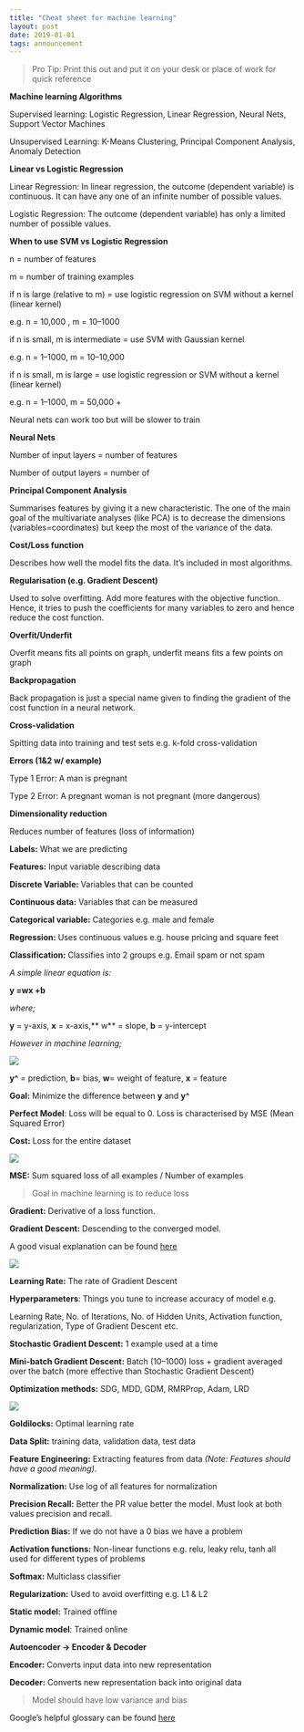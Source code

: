 ```yaml
---
title: "Cheat sheet for machine learning"
layout: post
date: 2019-01-01
tags: announcement
---
```



> Pro Tip: Print this out and put it on your desk or place of work for quick
> reference

**Machine learning Algorithms**

Supervised learning: Logistic Regression, Linear Regression, Neural Nets,
Support Vector Machines

Unsupervised Learning: K-Means Clustering, Principal Component Analysis, Anomaly
Detection

**Linear vs Logistic Regression**

Linear Regression: In linear regression, the outcome (dependent variable) is
continuous. It can have any one of an infinite number of possible values.

Logistic Regression: The outcome (dependent variable) has only a limited number
of possible values.

**When to use SVM vs Logistic Regression**

n = number of features

m = number of training examples

if n is large (relative to m) = use logistic regression on SVM without a kernel
(linear kernel)

e.g. n = 10,000 , m = 10–1000

if n is small, m is intermediate = use SVM with Gaussian kernel

e.g. n = 1–1000, m = 10–10,000

if n is small, m is large = use logistic regression or SVM without a kernel
(linear kernel)

e.g. n = 1–1000, m = 50,000 +

Neural nets can work too but will be slower to train

**Neural Nets**

Number of input layers = number of features

Number of output layers = number of

**Principal Component Analysis**

Summarises features by giving it a new characteristic. The one of the main goal
of the multivariate analyses (like PCA) is to decrease the dimensions
(variables=coordinates) but keep the most of the variance of the data.

**Cost/Loss function**

Describes how well the model fits the data. It’s included in most algorithms.

**Regularisation (e.g. Gradient Descent)**

Used to solve overfitting. Add more features with the objective function. Hence,
it tries to push the coefficients for many variables to zero and hence reduce
the cost function.

**Overfit/Underfit**

Overfit means fits all points on graph, underfit means fits a few points on
graph

**Backpropagation**

Back propagation is just a special name given to finding the gradient of the
cost function in a neural network.

**Cross-validation**

Spitting data into training and test sets e.g. k-fold cross-validation

**Errors (1&2 w/ example)**

Type 1 Error: A man is pregnant

Type 2 Error: A pregnant woman is not pregnant (more dangerous)

**Dimensionality reduction**

Reduces number of features (loss of information)

**Labels:** What we are predicting

**Features:** Input variable describing data

**Discrete Variable:** Variables that can be counted

**Continuous data:** Variables that can be measured

**Categorical variable:** Categories e.g. male and female

**Regression:** Uses continuous values e.g. house pricing and square feet

**Classification:** Classifies into 2 groups e.g. Email spam or not spam

*A simple linear equation is:*

**y =wx +b**

*where;*

**y** = y-axis, **x** = x-axis,** w** = slope, **b** = y-intercept

*However in machine learning;*

![](https://cdn-images-1.medium.com/max/800/1*V1mNUbnpA7thNIUCHJNpuA.png)

**y^** = prediction, **b**= bias, **w**= weight of feature, **x** = feature

**Goal:** Minimize the difference between **y** and **y^**

**Perfect Model**: Loss will be equal to 0. Loss is characterised by MSE (Mean
Squared Error)

**Cost:** Loss for the entire dataset

![](https://cdn-images-1.medium.com/max/800/1*-_6OfSJ2qgNSzxrdmfZKMQ.png)

**MSE:** Sum squared loss of all examples / Number of examples

> Goal in machine learning is to reduce loss

**Gradient:** Derivative of a loss function.

**Gradient Descent:** Descending to the converged model.

A good visual explanation can be found
[here](https://google-developers.appspot.com/machine-learning/crash-course/backprop-scroll/)

![](https://cdn-images-1.medium.com/max/800/1*ZmzSnV6xluGa42wtU7KYVA.gif)

**Learning Rate:** The rate of Gradient Descent

**Hyperparameters**: Things you tune to increase accuracy of model e.g.

Learning Rate, No. of Iterations, No. of Hidden Units, Activation function,
regularization, Type of Gradient Descent etc.

**Stochastic Gradient Descent:** 1 example used at a time

**Mini-batch Gradient Descent:** Batch (10–1000) loss + gradient averaged over
the batch (more effective than Stochastic Gradient Descent)

**Optimization methods:** SDG, MDD, GDM, RMRProp, Adam, LRD

![](https://cdn-images-1.medium.com/max/800/1*SjtKOauOXFVjWRR7iCtHiA.gif)

**Goldilocks:** Optimal learning rate

**Data Split:** training data, validation data, test data

**Feature Engineering:** Extracting features from data *(Note: Features should
have a good meaning)*.

**Normalization:** Use log of all features for normalization

**Precision Recall:** Better the PR value better the model. Must look at both
values precision and recall.

**Prediction Bias:** If we do not have a 0 bias we have a problem

**Activation functions:** Non-linear functions e.g. relu, leaky relu, tanh all
used for different types of problems

**Softmax:** Multiclass classifier

**Regularization:** Used to avoid overfitting e.g. L1 & L2

**Static model:** Trained offline

**Dynamic model**: Trained online

**Autoencoder -> Encoder & Decoder**

**Encoder:** Converts input data into new representation

**Decoder:** Converts new representation back into original data

> Model should have low variance and bias

Google’s helpful glossary can be found
[here](https://developers.google.com/machine-learning/crash-course/glossary)
